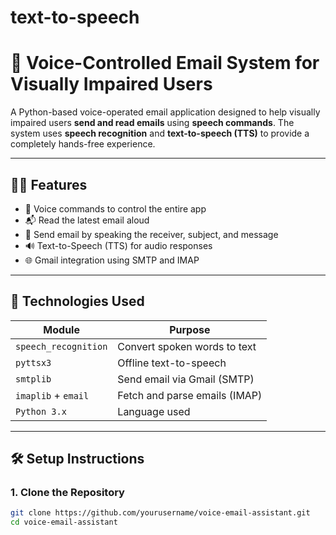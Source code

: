 # text-to-speech
# 📧 Voice-Controlled Email System for Visually Impaired Users

A Python-based voice-operated email application designed to help visually impaired users **send and read emails** using **speech commands**. The system uses **speech recognition** and **text-to-speech (TTS)** to provide a completely hands-free experience.

---

## 👩‍💻 Features

- 🎤 Voice commands to control the entire app
- 📬 Read the latest email aloud
- 📨 Send email by speaking the receiver, subject, and message
- 🔊 Text-to-Speech (TTS) for audio responses
- 🌐 Gmail integration using SMTP and IMAP

---

## 🚀 Technologies Used

| Module            | Purpose                          |
|-------------------|----------------------------------|
| `speech_recognition` | Convert spoken words to text     |
| `pyttsx3`          | Offline text-to-speech           |
| `smtplib`          | Send email via Gmail (SMTP)      |
| `imaplib` + `email`| Fetch and parse emails (IMAP)    |
| `Python 3.x`       | Language used                    |

---

## 🛠️ Setup Instructions

### 1. Clone the Repository

```bash
git clone https://github.com/yourusername/voice-email-assistant.git
cd voice-email-assistant

